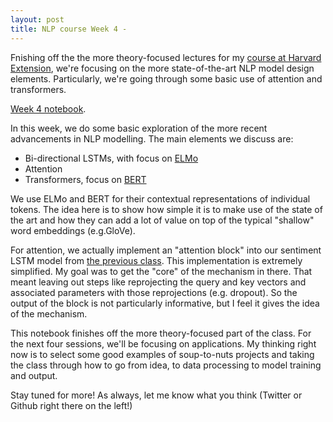 ```yaml
---
layout: post
title: NLP course Week 4 - 
---
```


Fnishing off the the more theory-focused lectures for my [course at Harvard Extension](https://www.extension.harvard.edu/course-catalog/courses-by-certificate/data-science-certificate/text-analytics-and-natural-language-processing/34793), we're focusing on the more state-of-the-art NLP model design elements.  Particularly, we're going through some basic use of attention and transformers.

[Week 4 notebook](https://github.com/bpben/nlp_lessons/blob/master/notebooks_instructor/week_4_attention_transformers.ipynb).

In this week, we do some basic exploration of the more recent advancements in NLP modelling.  The main elements we discuss are:

- Bi-directional LSTMs, with focus on [ELMo](https://arxiv.org/abs/1802.05365)
- Attention
- Transformers, focus on [BERT](https://arxiv.org/abs/1810.04805)

We use ELMo and BERT for their contextual representations of individual tokens.  The idea here is to show how simple it is to make use of the state of the art and how they can add a lot of value on top of the typical "shallow" word embeddings (e.g.GloVe).

For attention, we actually implement an "attention block" into our sentiment LSTM model from [the previous class](https://bpben.github.io/2020/04/14/nlp_course_3/).  This implementation is extremely simplified.  My goal was to get the "core" of the mechanism in there.  That meant leaving out steps like reprojecting the query and key vectors and associated parameters with those reprojections (e.g. dropout).  So the output of the block is not particularly informative, but I feel it gives the idea of the mechanism.

This notebook finishes off the more theory-focused part of the class.  For the next four sessions, we'll be focusing on applications.  My thinking right now is to select some good examples of soup-to-nuts projects and taking the class through how to go from idea, to data processing to model training and output.

Stay tuned for more! As always, let me know what you think (Twitter or Github right there on the left!)

